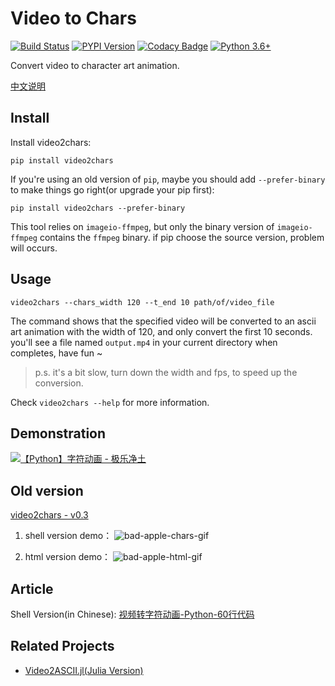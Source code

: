 # Video to Chars

[![Build Status](https://travis-ci.org/ryan4yin/video2chars.svg?branch=master)](https://travis-ci.org/ryan4yin/video2chars)
[![PYPI Version](https://img.shields.io/pypi/v/video2chars.svg)](https://pypi.org/project/video2chars/)
[![Codacy Badge](https://api.codacy.com/project/badge/Grade/07055fe560ba40af83ec09d413d93f4c)](https://app.codacy.com/app/xiaoyin_c/video2chars?utm_source=github.com&utm_medium=referral&utm_content=ryan4yin/video2chars&utm_campaign=Badge_Grade_Dashboard)
[![Python 3.6+](https://img.shields.io/pypi/pyversions/video2chars.svg?style=flat)](https://www.python.org/)

Convert video to character art animation.

[中文说明](/doc/README-zh-cn.md)

## Install


Install video2chars:
```
pip install video2chars
```

If you're using an old version of `pip`, maybe you should add `--prefer-binary` to make things go right(or upgrade your pip first):

```shell
pip install video2chars --prefer-binary
```

This tool relies on `imageio-ffmpeg`, but only the binary version of `imageio-ffmpeg` contains the `ffmpeg` binary.
if pip choose the source version, problem will occurs. 

## Usage

```
video2chars --chars_width 120 --t_end 10 path/of/video_file
```
The command shows that the specified video will be converted to an ascii art animation with the width of 120, and only convert the first 10 seconds. 
you'll see a file named `output.mp4` in your current directory when completes, have fun ~

>p.s. it's a bit slow, turn down the width and fps, to speed up the conversion. 

Check `video2chars --help` for more information.


## Demonstration

[![【Python】字符动画 - 极乐净土](doc/demostration.png)](https://www.bilibili.com/video/av30469888/)



## Old version

[video2chars - v0.3](https://github.com/yuansuye/video2chars/tree/v0.3)

1. shell version demo：
![bad-apple-chars-gif](doc/bad-apple-chars.gif)

2.  html version demo：
![bad-apple-html-gif](doc/bad-apple-html.gif)

## Article

Shell Version(in Chinese): [视频转字符动画-Python-60行代码](http://www.cnblogs.com/kirito-c/p/5971988.html)

## Related Projects

- [Video2ASCII.jl(Julia Version)](https://github.com/ryan4yin/Video2ASCII.jl)